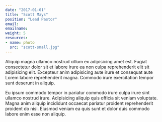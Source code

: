 ```yaml
---
date: "2017-01-01"
title: "Scott Mays"
position: "Lead Pastor"
email:
emailname:
weight: 5
resources:
- name: photo
  src: "scott-small.jpg"
---
```


Aliquip magna ullamco nostrud cillum ex adipisicing amet est. Fugiat consectetur dolor sit et labore irure ea non culpa reprehenderit elit sit adipisicing elit. Excepteur anim adipisicing aute irure et consequat aute Lorem labore reprehenderit magna. Commodo irure exercitation tempor sunt deserunt in aliquip.

Eu ipsum commodo tempor in pariatur commodo irure culpa irure sint ullamco nostrud irure. Adipisicing aliquip quis officia sit veniam voluptate. Magna anim aliquip incididunt occaecat pariatur proident reprehenderit proident do nisi. Eiusmod veniam ea quis sunt et dolor duis commodo labore enim esse non aliquip.